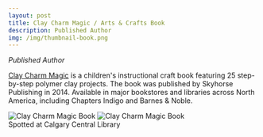 ```yaml
---
layout: post
title: Clay Charm Magic / Arts & Crafts Book
description: Published Author
img: /img/thumbnail-book.png
---
```

<i>Published Author</i>
<br/>

<a href="http://amzn.to/2tNCjin">Clay Charm Magic</a> is a children's instructional craft book featuring 25 step-by-step polymer clay projects. The book was published by Skyhorse Publishing in 2014. Available in major bookstores and libraries across North America, including <span class="italics">Chapters Indigo</span> and <span class="italics">Barnes &amp; Noble</span>.

<img class="col two" src="{{ site.baseurl }}/img/thumbnail-book.png" alt="Clay Charm Magic Book" title="Clay Charm Magic book"/>

<img class="col one" src="{{ site.baseurl }}/img/clay-charm-magic-calgary.png" alt="Clay Charm Magic Book" title="Clay Charm Magic book in Calgary Central Library"/>
<div class="col one caption">
Spotted at Calgary Central Library</div>